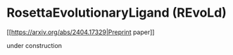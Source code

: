 # RosettaEvolutionaryLigand (REvoLd)

[[https://arxiv.org/abs/2404.17329|Preprint paper]]

under construction
